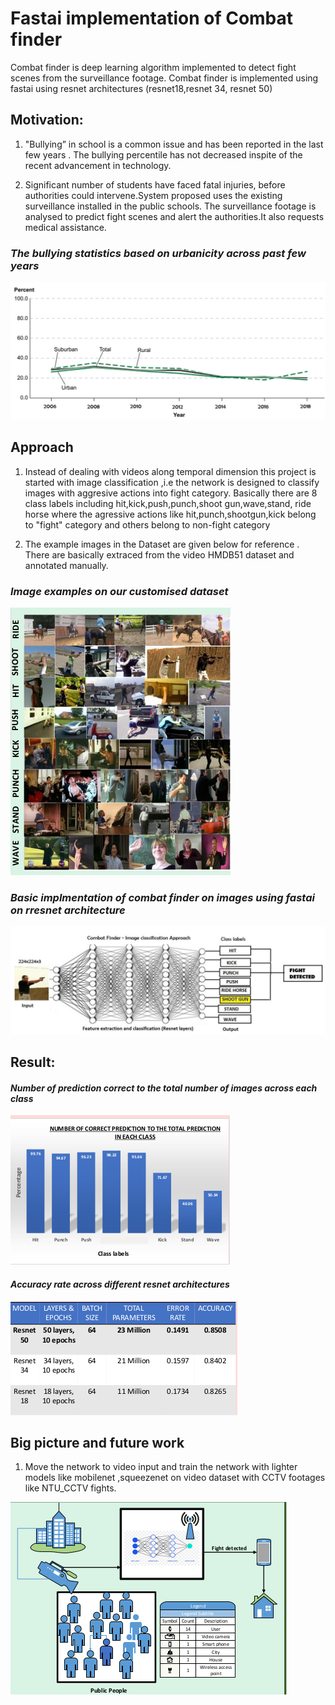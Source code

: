 # Fastai implementation of Combat finder 
Combat finder is deep learning algorithm implemented to detect fight scenes from the surveillance footage.
Combat finder is implemented using fastai using resnet architectures (resnet18,resnet 34, resnet 50)

## Motivation:

1. "Bullying” in school is a common issue and has been reported in the last few years . The bullying percentile has not decreased
inspite of the recent advancement in technology.

2. Significant number of students have faced fatal injuries, before authorities could intervene.System proposed uses the existing surveillance installed in the public schools. The surveillance footage is analysed to predict fight scenes and alert the authorities.It also requests medical assistance.

### *The bullying statistics based on urbanicity across past few years*

![Screenshot](motivation.png)

## Approach

   1. Instead of dealing with videos along temporal dimension this project is started with image classification ,i.e the network is designed to classify images with aggresive actions into fight category. Basically there are 8 class labels including hit,kick,push,punch,shoot gun,wave,stand, ride horse where the agressive actions like hit,punch,shootgun,kick belong to "fight" category and others belong to non-fight category

   2. The example images in the Dataset are given below for reference . There are basically extraced from the video HMDB51 dataset and annotated manually.

### *Image examples on our customised dataset*

![Screenshot](dataset.png)


### *Basic implmentation of combat finder on images using fastai on rresnet architecture*

![Screenshot](approach.png)

## Result:

#### *Number of prediction correct to the total number of images across each class*

![Screenshot](results.png)

#### *Accuracy rate across different resnet architectures*

![Screenshot](accuracy_rate.png)

## Big picture and future work
1. Move the network to video input and train the network with lighter models like mobilenet ,squeezenet on video dataset with CCTV footages like NTU_CCTV fights.

![Screenshot](bigpicture.png)
